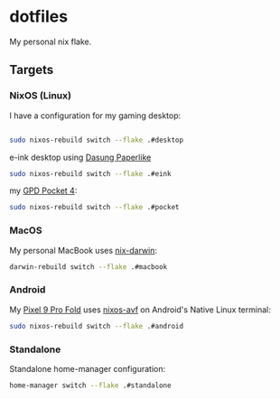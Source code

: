 # dotfiles

My personal nix flake.

## Targets

### NixOS (Linux)

I have a configuration for my gaming desktop:

```bash

sudo nixos-rebuild switch --flake .#desktop
```

e-ink desktop using [Dasung Paperlike](https://shop.dasung.com/)

```sh
sudo nixos-rebuild switch --flake .#eink
```

my [GPD Pocket 4](https://gpd.hk/gpdpocket4):

```sh
sudo nixos-rebuild switch --flake .#pocket
```

### MacOS

My personal MacBook uses [nix-darwin](https://github.com/nix-darwin/nix-darwin):

```bash
darwin-rebuild switch --flake .#macbook
```

### Android

My
[Pixel 9 Pro Fold](https://store.google.com/us/product/pixel_9_pro_fold?hl=en-US)
uses [nixos-avf](https://github.com/nix-community/nixos-avf) on Android's Native
Linux terminal:

```bash
sudo nixos-rebuild switch --flake .#android
```

### Standalone

Standalone home-manager configuration:

```bash
home-manager switch --flake .#standalone
```
